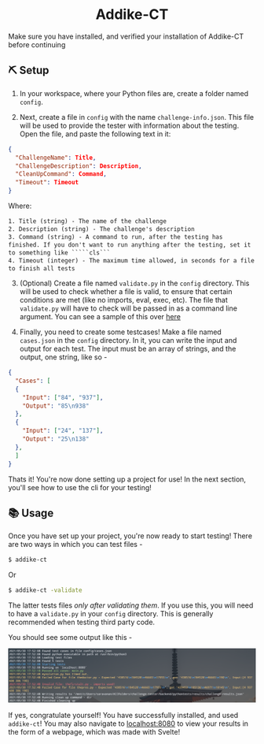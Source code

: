 <div align="center">
  <h1> Addike-CT </h1>
</div>

Make sure you have installed, and verified your installation of Addike-CT before continuing

## ⛏️ Setup 

1. In your workspace, where your Python files are, create a folder named `config`.

2. Next, create a file in `config` with the name `challenge-info.json`. This file will be used to provide the tester with information about the testing. Open the file, and paste the following text in it:
```json
{
  "ChallengeName": Title,
  "ChallengeDescription": Description,
  "CleanUpCommand": Command,
  "Timeout": Timeout
}
```
Where:
```
1. Title (string) - The name of the challenge
2. Description (string) - The challenge's description
3. Command (string) - A command to run, after the testing has finished. If you don't want to run anything after the testing, set it to something like `````cls```
4. Timeout (integer) - The maximum time allowed, in seconds for a file to finish all tests
```

3. (Optional) Create a file named `validate.py` in the `config` directory. This will be used to check whether a file is valid, to ensure that certain conditions are met (like no imports, eval, exec, etc). The file that `validate.py` will have to check will be passed in as a command line argument. You can see a sample of this over [here](./pythontests/config/validate.py)

4. Finally, you need to create some testcases! Make a file named `cases.json` in the `config` directory. In it, you can write the input and output for each test. The input must be an array of strings, and the output, one string, like so -

```json
{
  "Cases": [
  {
    "Input": ["84", "937"],
    "Output": "85\n938"
  },
  {
    "Input": ["24", "137"],
    "Output": "25\n138"
  },
  ]
}
```

Thats it! You're now done setting up a project for use! In the next section, you'll see how to use the cli for your testing!

## 📚 Usage 

Once you have set up your project, you're now ready to start testing! There are two ways in which you can test files -
```sh
$ addike-ct
```
Or
```sh
$ addike-ct -validate
```
The latter tests files _only after validating them_. If you use this, you will need to have a `validate.py` in your `config` directory. This is generally recommended when testing third party code.

You should see some output like this - 
<p align="center">
  <img src="./Pictures/output.png" />
</p>

If yes, congratulate yourself! You have successfully installed, and used `addike-ct`! You may also navigate to [localhost:8080](http://localhost:8080) to view your results in the form of a webpage, which was made with Svelte!

